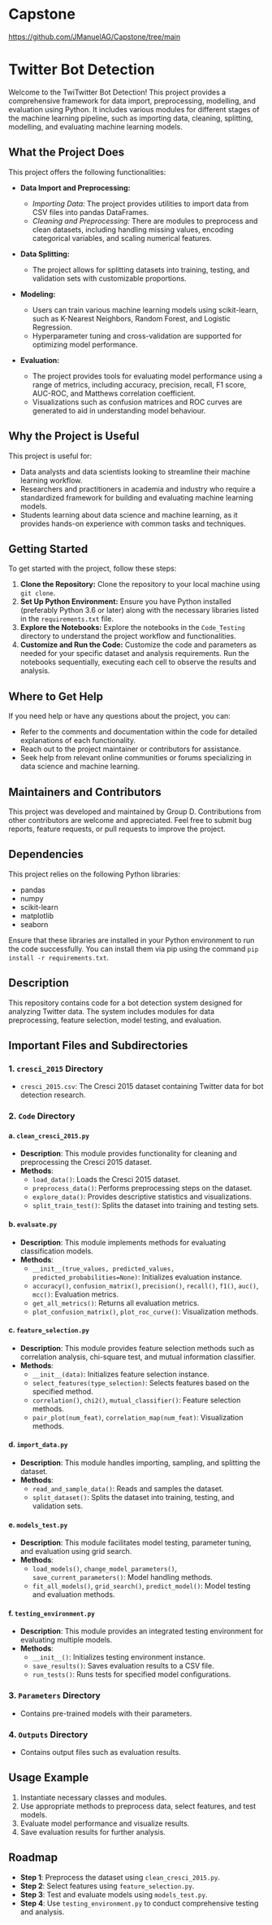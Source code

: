 # Capstone
https://github.com/JManuelAG/Capstone/tree/main

# Twitter Bot Detection 

Welcome to the TwiTwitter Bot Detection! This project provides a comprehensive framework for data import, preprocessing, modelling, and evaluation using Python. It includes various modules for different stages of the machine learning pipeline, such as importing data, cleaning, splitting, modelling, and evaluating machine learning models.

## What the Project Does

This project offers the following functionalities:

- **Data Import and Preprocessing:**
  - *Importing Data:* The project provides utilities to import data from CSV files into pandas DataFrames.
  - *Cleaning and Preprocessing:* There are modules to preprocess and clean datasets, including handling missing values, encoding categorical variables, and scaling numerical features.

- **Data Splitting:**
  - The project allows for splitting datasets into training, testing, and validation sets with customizable proportions.

- **Modeling:**
  - Users can train various machine learning models using scikit-learn, such as K-Nearest Neighbors, Random Forest, and Logistic Regression.
  - Hyperparameter tuning and cross-validation are supported for optimizing model performance.

- **Evaluation:**
  - The project provides tools for evaluating model performance using a range of metrics, including accuracy, precision, recall, F1 score, AUC-ROC, and Matthews correlation coefficient.
  - Visualizations such as confusion matrices and ROC curves are generated to aid in understanding model behaviour.

## Why the Project is Useful

This project is useful for:
- Data analysts and data scientists looking to streamline their machine learning workflow.
- Researchers and practitioners in academia and industry who require a standardized framework for building and evaluating machine learning models.
- Students learning about data science and machine learning, as it provides hands-on experience with common tasks and techniques.

## Getting Started

To get started with the project, follow these steps:

1. **Clone the Repository:** Clone the repository to your local machine using `git clone`.
2. **Set Up Python Environment:** Ensure you have Python installed (preferably Python 3.6 or later) along with the necessary libraries listed in the `requirements.txt` file.
3. **Explore the Notebooks:** Explore the notebooks in the `Code_Testing` directory to understand the project workflow and functionalities.
4. **Customize and Run the Code:** Customize the code and parameters as needed for your specific dataset and analysis requirements. Run the notebooks sequentially, executing each cell to observe the results and analysis.

## Where to Get Help

If you need help or have any questions about the project, you can:
- Refer to the comments and documentation within the code for detailed explanations of each functionality.
- Reach out to the project maintainer or contributors for assistance.
- Seek help from relevant online communities or forums specializing in data science and machine learning.

## Maintainers and Contributors

This project was developed and maintained by Group D. Contributions from other contributors are welcome and appreciated. Feel free to submit bug reports, feature requests, or pull requests to improve the project.

## Dependencies

This project relies on the following Python libraries:
- pandas
- numpy
- scikit-learn
- matplotlib
- seaborn

Ensure that these libraries are installed in your Python environment to run the code successfully. You can install them via pip using the command `pip install -r requirements.txt`.

## Description
This repository contains code for a bot detection system designed for analyzing Twitter data. The system includes modules for data preprocessing, feature selection, model testing, and evaluation.

## Important Files and Subdirectories

### 1. `cresci_2015` Directory

- `cresci_2015.csv`: The Cresci 2015 dataset containing Twitter data for bot detection research.

### 2. `Code` Directory

#### a. `clean_cresci_2015.py`

- **Description**: This module provides functionality for cleaning and preprocessing the Cresci 2015 dataset.
- **Methods**:
  - `load_data()`: Loads the Cresci 2015 dataset.
  - `preprocess_data()`: Performs preprocessing steps on the dataset.
  - `explore_data()`: Provides descriptive statistics and visualizations.
  - `split_train_test()`: Splits the dataset into training and testing sets.

#### b. `evaluate.py`

- **Description**: This module implements methods for evaluating classification models.
- **Methods**:
  - `__init__(true_values, predicted_values, predicted_probabilities=None)`: Initializes evaluation instance.
  - `accuracy()`, `confusion_matrix()`, `precision()`, `recall()`, `f1()`, `auc()`, `mcc()`: Evaluation metrics.
  - `get_all_metrics()`: Returns all evaluation metrics.
  - `plot_confusion_matrix()`, `plot_roc_curve()`: Visualization methods.

#### c. `feature_selection.py`

- **Description**: This module provides feature selection methods such as correlation analysis, chi-square test, and mutual information classifier.
- **Methods**:
  - `__init__(data)`: Initializes feature selection instance.
  - `select_features(type_selection)`: Selects features based on the specified method.
  - `correlation()`, `chi2()`, `mutual_classifier()`: Feature selection methods.
  - `pair_plot(num_feat)`, `correlation_map(num_feat)`: Visualization methods.

#### d. `import_data.py`

- **Description**: This module handles importing, sampling, and splitting the dataset.
- **Methods**:
  - `read_and_sample_data()`: Reads and samples the dataset.
  - `split_dataset()`: Splits the dataset into training, testing, and validation sets.

#### e. `models_test.py`

- **Description**: This module facilitates model testing, parameter tuning, and evaluation using grid search.
- **Methods**:
  - `load_models()`, `change_model_parameters()`, `save_current_parameters()`: Model handling methods.
  - `fit_all_models()`, `grid_search()`, `predict_model()`: Model testing and evaluation methods.

#### f. `testing_environment.py`

- **Description**: This module provides an integrated testing environment for evaluating multiple models.
- **Methods**:
  - `__init__()`: Initializes testing environment instance.
  - `save_results()`: Saves evaluation results to a CSV file.
  - `run_tests()`: Runs tests for specified model configurations.

### 3. `Parameters` Directory

- Contains pre-trained models with their parameters.

### 4. `Outputs` Directory

- Contains output files such as evaluation results.

## Usage Example

1. Instantiate necessary classes and modules.
2. Use appropriate methods to preprocess data, select features, and test models.
3. Evaluate model performance and visualize results.
4. Save evaluation results for further analysis.

## Roadmap

- **Step 1**: Preprocess the dataset using `clean_cresci_2015.py`.
- **Step 2**: Select features using `feature_selection.py`.
- **Step 3**: Test and evaluate models using `models_test.py`.
- **Step 4**: Use `testing_environment.py` to conduct comprehensive testing and analysis.


